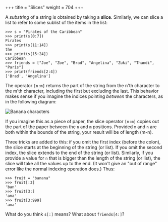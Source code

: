 +++
title = "Slices"
weight = 704
+++

A *substring* of a string is obtained by taking a **slice**.   Similarly, we can
slice a list to refer to some sublist of the items in the list:
```
>>> s = "Pirates of the Caribbean"
>>> print(s[0:7])
Pirates
>>> print(s[11:14])
the
>>> print(s[15:24])
Caribbean
>>> friends = ["Joe", "Zoe", "Brad", "Angelina", "Zuki", "Thandi", "Paris"]
>>> print(friends[2:4])
['Brad', 'Angelina']
```

The operator ``[n:m]`` returns the part of the string from the n'th character
to the m'th character, including the first but excluding the last. This
behavior makes sense if you imagine the indices
pointing *between* the characters, as in the following diagram:

![Banana characters](/pythonbook/images/banana.png)

If you imagine this as a piece of paper, the slice operator ``[n:m]`` copies out
the part of the paper between the ``n`` and ``m`` positions.  Provided ``m`` and ``n`` are
both within the bounds of the string, your result will be of length (m-n).
   
Three tricks are added to this: if you omit the first index (before the colon), 
the slice starts at the beginning of the string (or list). If you omit the second index, 
the slice extends to the end of the string (or list). Similarly, if you provide a value for
``n`` that is bigger than the length of the string (or list), the slice will take all the 
values up to the end. (It won't give an "out of range" error like the normal indexing operation
does.)   Thus:
```
>>> fruit = "banana"
>>> fruit[:3]
'ban'
>>> fruit[3:]
'ana'
>>> fruit[3:999]
'ana'
```

What do you think ``s[:]`` means?   What about ``friends[4:]``? 
